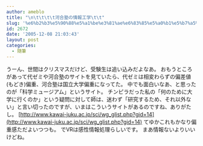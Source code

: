 ```yaml
---
author: ameblo
title: "\n\t\t\t\t河合塾の情報工学\t\t"
slug: '%e6%b2%b3%e5%90%88%e5%a1%be%e3%81%ae%e6%83%85%e5%a0%b1%e5%b7%a5%e5%ad%a6'
id: 2672
date: '2005-12-08 21:03:43'
layout: post
categories:
  - 随筆
---
```


うーん、世間はクリスマスだけど、受験生は追い込みだよなあ。 おもうところがあって代ゼミや河合塾のサイトを見ていたら、代ゼミは相変わらずの偏差値(もどき)偏重、河合塾は国立大学偏重になってた。 中でも面白いなあ、と思ったのが「科学ミュージアム」というサイト。 チンピラだった私の「何のために大学に行くのか」という疑問に対して師は、迷わず「研究するため、それ以外ない」と言い切ったのですが、いまはこういうサイトがあるのですね、ありがたし。 [http://www.kawai-juku.ac.jp/sci/wg_glist.php?gid=14](http://www.kawai-juku.ac.jp/sci/wg_glist.php?gid=14) てゆかこれもかなり偏重感ただよいつつも。 でVRは感性情報処理らしいです。 まあ情報ないよりいいけどね。